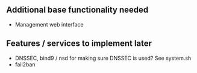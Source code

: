 ## Additional base functionality needed

* Management web interface

## Features / services to implement later

* DNSSEC, bind9 / nsd for making sure DNSSEC is used? See system.sh
* fail2ban
